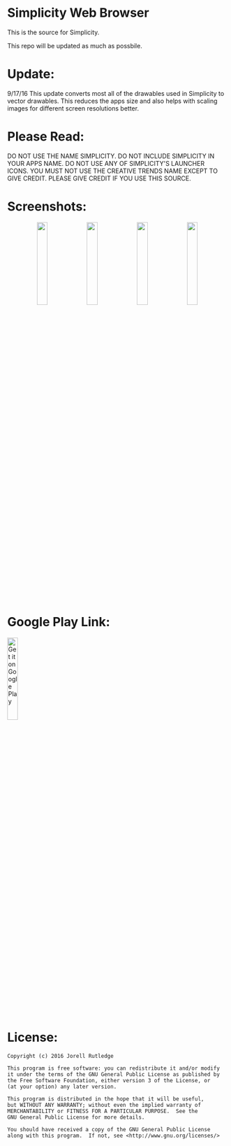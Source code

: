 # Simplicity Web Browser

This is the source for Simplicity.

This repo will be updated as much as possbile.

# Update:
9/17/16 This update converts most all of the drawables used in Simplicity to vector drawables. This reduces the apps size and also helps with scaling images for different screen resolutions better.

# Please Read:
DO NOT USE THE NAME SIMPLICITY. DO NOT INCLUDE SIMPLICITY IN YOUR APPS NAME. DO NOT USE ANY OF SIMPLICITY'S LAUNCHER ICONS. YOU MUST NOT USE THE CREATIVE TRENDS NAME EXCEPT TO GIVE CREDIT. PLEASE GIVE CREDIT IF YOU USE THIS SOURCE. 

# Screenshots:
<center> <img src="https://lh3.googleusercontent.com/rXstWsDsr-CnAoi-ggOngxSNxwrfy6iyIE1_eTAN7XUvmWAFUjUTYglo1jPSj_VTOA=h310-rw" width="22%" height=""> <img src="https://lh3.googleusercontent.com/G64BHNF5T2I07wyq4MOgl4OikfOsRS1vtxnuqixbcNB_HcdHOo-ADyoeRmEkDygver4=h310-rw" width="22%" height=""> <img src="https://lh3.googleusercontent.com/upwFvPxm-dW0lUoMVCUKoOKn_Odi5wfJR9IDPgS85f1PKQpYfR_TBU1W-2neYy2Syw=h310-rw" width="22%" height=""> <img src="https://lh3.googleusercontent.com/K21Hy1UzUIZyvawi4gf43Unk8SJhl_XKD9P8Hke4jtBeKg2EU1RcaPJIoMRSjS0Ev7A=h310-rw" width="22%" height=""> </center>

# Google Play Link:
<a href='https://play.google.com/store/apps/details?id=com.creativetrends.simplicity.app&hl=en&utm_source=global_co&utm_medium=prtnr&utm_content=Mar2515&utm_campaign=PartBadge&pcampaignid=MKT-Other-global-all-co-prtnr-py-PartBadge-Mar2515-1'><img alt='Get it on Google Play' src='https://play.google.com/intl/en_us/badges/images/generic/en_badge_web_generic.png' width="22%" height=""/></a>


# License:

    Copyright (c) 2016 Jorell Rutledge
    
    This program is free software: you can redistribute it and/or modify
    it under the terms of the GNU General Public License as published by
    the Free Software Foundation, either version 3 of the License, or
    (at your option) any later version.

    This program is distributed in the hope that it will be useful,
    but WITHOUT ANY WARRANTY; without even the implied warranty of
    MERCHANTABILITY or FITNESS FOR A PARTICULAR PURPOSE.  See the
    GNU General Public License for more details.

    You should have received a copy of the GNU General Public License
    along with this program.  If not, see <http://www.gnu.org/licenses/>
